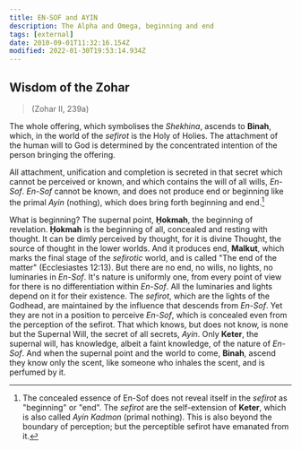```yaml
---
title: EN-SOF and AYIN
description: The Alpha and Omega, beginning and end
tags: [external]
date: 2010-09-01T11:32:16.154Z
modified: 2022-01-30T19:53:14.934Z
---
```


## Wisdom of the Zohar

> (Zohar II, 239a)

The whole offering, which symbolises the _Shekhina_, ascends to **Binah**, which, in the world of the _sefirot_ is the Holy of Holies. The attachment of the human will to God is determined by the concentrated intention of the person bringing the offering.

All attachment, unification and completion is secreted in that secret which cannot be perceived or known, and which contains the will of all wills, _En-Sof_. _En-Sof_ cannot be known, and does not produce end or beginning like the primal _Ayin_ (nothing), which does bring forth beginning and end.[^1]

What is beginning? The supernal point, **Ḥokmah**, the beginning of revelation. **Ḥokmah** is the beginning of all, concealed and resting with thought. It can be dimly perceived by thought, for it is divine Thought, the source of thought in the lower worlds. And it produces end, **Malkut**, which marks the final stage of the _sefirotic_ world, and is called "The end of the matter" (Ecclesiastes 12:13). But there are no end, no wills, no lights, no luminaries in _En-Sof_. It's nature is uniformly one, from every point of view for there is no differentiation within _En-Sof_. All the luminaries and lights depend on it for their existence. The _sefirot_, which are the lights of the Godhead, are maintained by the influence that descends from _En-Sof_. Yet they are not in a position to perceive _En-Sof_, which is concealed even from the perception of the sefirot. That which knows, but does not know, is none but the Supernal Will, the secret of all secrets, _Ayin_. Only **Keter**, the supernal will, has knowledge, albeit a faint knowledge, of the nature of _En-Sof_. And when the supernal point and the world to come, **Binah**, ascend they know only the scent, like someone who inhales the scent, and is perfumed by it.

[^1]: The concealed essence of En-Sof does not reveal itself in the _sefirot_ as "beginning" or "end". The _sefirot_ are the self-extension of **Keter**, which is also called _Ayin Kadmon_ (primal nothing). This is also beyond the boundary of perception; but the perceptible sefirot have emanated from it.
